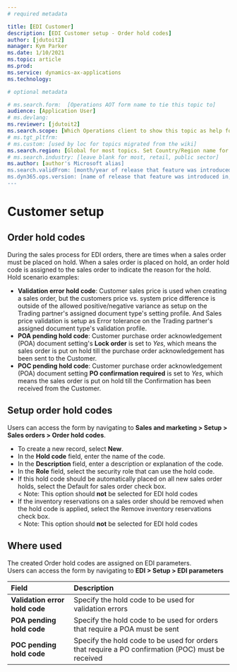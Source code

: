 ```yaml
---
# required metadata

title: [EDI Customer]
description: [EDI Customer setup - Order hold codes]
author: [jdutoit2]
manager: Kym Parker
ms.date: 1/10/2021
ms.topic: article
ms.prod: 
ms.service: dynamics-ax-applications
ms.technology: 

# optional metadata

# ms.search.form:  [Operations AOT form name to tie this topic to]
audience: [Application User]
# ms.devlang: 
ms.reviewer: [jdutoit2]
ms.search.scope: [Which Operations client to show this topic as help for, to be set by content strategist, see list here: https://microsoft.sharepoint.com/teams/DynDoc/_layouts/15/WopiFrame.aspx?sourcedoc={23419e1c-eb64-42e9-aa9b-79875b428718}&action=edit&wd=target%28Core%20Dynamics%20AX%20CP%20requirements%2Eone%7C4CC185C0%2DEFAA%2D42CD%2D94B9%2D8F2A45E7F61A%2FVersions%20list%20for%20docs%20topics%7CC14BE630%2D5151%2D49D6%2D8305%2D554B5084593C%2F%29]
# ms.tgt_pltfrm: 
# ms.custom: [used by loc for topics migrated from the wiki]
ms.search.region: [Global for most topics. Set Country/Region name for localizations]
# ms.search.industry: [leave blank for most, retail, public sector]
ms.author: [author's Microsoft alias]
ms.search.validFrom: [month/year of release that feature was introduced in, in format yyyy-mm-dd]
ms.dyn365.ops.version: [name of release that feature was introduced in, see list here: https://microsoft.sharepoint.com/teams/DynDoc/_layouts/15/WopiFrame.aspx?sourcedoc={23419e1c-eb64-42e9-aa9b-79875b428718}&action=edit&wd=target%28Core%20Dynamics%20AX%20CP%20requirements%2Eone%7C4CC185C0%2DEFAA%2D42CD%2D94B9%2D8F2A45E7F61A%2FVersions%20list%20for%20docs%20topics%7CC14BE630%2D5151%2D49D6%2D8305%2D554B5084593C%2F%29]
---
```


# Customer setup
## Order hold codes

During the sales process for EDI orders, there are times when a sales order must be placed on hold. When a sales order is placed on hold, an order hold code is assigned to the sales order to indicate the reason for the hold. <br>
Hold scenario examples:
-	**Validation error hold code**: Customer sales price is used when creating a sales order, but the customers price vs. system price difference is outside of the allowed positive/negative variance  as setup on the Trading partner's assigned document type's setting profile. And Sales price validation is setup as Error tolerance on the Trading partner's assigned document type's validation profile.
-	**POA pending hold code**: Customer purchase order acknowledgement (POA) document setting's **Lock order** is set to _Yes_, which means the sales order is put on hold till the purchase order acknowledgement has been sent to the Customer.
-	**POC pending hold code**: Customer purchase order acknowledgement (POA) document setting **PO confirmation required** is set to _Yes_, which means the sales order is put on hold till the Confirmation has been received from the Customer.

## Setup order hold codes
Users can access the form by navigating to **Sales and marketing > Setup > Sales orders > Order hold codes**. <br>

-	To create a new record, select **New**.
-	In the **Hold code** field, enter the name of the code.
-	In the **Description** field, enter a description or explanation of the code.
-	In the **Role** field, select the security role that can use the hold code.
-	If this hold code should be automatically placed on all new sales order holds, select the Default for sales order check box. <br>
< Note: This option should **not** be selected for EDI hold codes
-	If the inventory reservations on a sales order should be removed when the hold code is applied, select the Remove inventory reservations check box. <br>
< Note: This option should **not** be selected for EDI hold codes

## Where used
The created Order hold codes are assigned on EDI parameters. <br>
Users can access the form by navigating to **EDI > Setup > EDI parameters**

**Field** 	                    | **Description**
:-------------------------------| :--------------------------
**Validation error hold code**  |	Specify the hold code to be used for validation errors
**POA pending hold code**	      | Specify the hold code to be used for orders that require a POA must be sent
**POC pending hold code**	      | Specify the hold code to be used for orders that require a PO confirmation (POC) must be received
